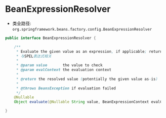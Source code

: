 # BeanExpressionResolver
- 类全路径: `org.springframework.beans.factory.config.BeanExpressionResolver`



```java
public interface BeanExpressionResolver {

	/**
	 * Evaluate the given value as an expression, if applicable; return the value as-is otherwise.
	 * 与SPEL表达式相关
	 *
	 * @param value       the value to check
	 * @param evalContext the evaluation context
	 *
	 * @return the resolved value (potentially the given value as-is)
	 *
	 * @throws BeansException if evaluation failed
	 */
	@Nullable
	Object evaluate(@Nullable String value, BeanExpressionContext evalContext) throws BeansException;

}

```